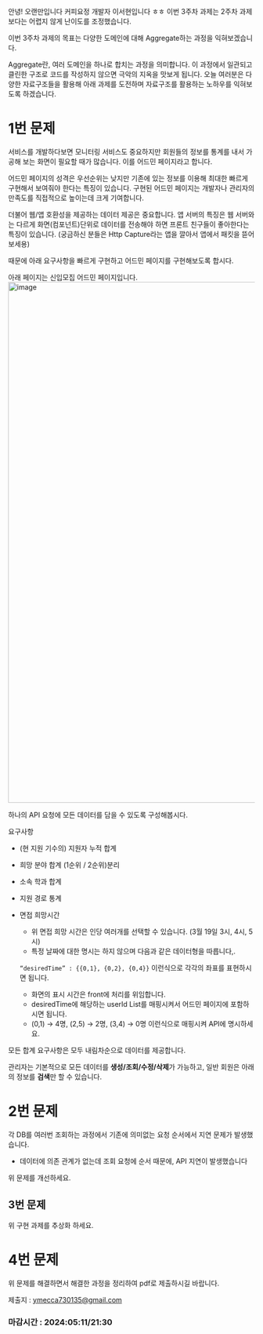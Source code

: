 안녕! 오랜만입니다 커피요정 개발자 이서현입니다 ㅎㅎ 이번 3주차 과제는 2주차 과제보다는 어렵지 않게 난이도를 조정했습니다.

이번 3주차 과제의 목표는 다양한 도메인에 대해 Aggregate하는 과정을 익혀보겠습니다.

Aggregate란, 여러 도메인을 하나로 합치는 과정을 의미합니다. 이 과정에서 일관되고 클린한 구조로 코드를 작성하지 않으면 극악의 지옥을 맛보게 됩니다. 오늘 여러분은 다양한 자료구조들을 활용해 아래 과제를 도전하며 자료구조를 활용하는 노하우를 익혀보도록 하겠습니다.

# 1번 문제

서비스를 개발하다보면 모니터링 서비스도 중요하지만 회원들의 정보를 통계를 내서 가공해 보는 화면이 필요할 때가 많습니다. 이를 어드민 페이지라고 합니다.

어드민 페이지의 성격은 우선순위는 낮지만 기존에 있는 정보를 이용해 최대한 빠르게 구현해서 보여줘야 한다는 특징이 있습니다. 구현된 어드민 페이지는 개발자나 관리자의 만족도를 직접적으로 높이는데 크게 기여합니다.

더불어 웹/앱 호환성을 제공하는 데이터 제공은 중요합니다. 앱 서버의 특징은 웹 서버와는 다르게 화면(컴포넌트)단위로 데이터를 전송해야 하면 프론트 친구들이 좋아한다는 특징이 있습니다. (궁금하신 분들은 Http Capture라는 앱을 깔아서 앱에서 패킷을 뜯어보세용)

때문에 아래 요구사항을 빠르게 구현하고 어드민 페이지를 구현해보도록 합시다.


아래 페이지는 신입모집 어드민 페이지입니다.
<img width="1062" alt="image" src="https://github.com/JNU-econovation/Spring_Hell_Study/assets/54030889/9cc9bc92-923d-4649-bb92-ac914f4f6ab5">

하나의 API 요청에 모든 데이터를 담을 수 있도록 구성해봅시다.

요구사항

- (현 지원 기수의) 지원자 누적 합계
- 희망 분야 합계  (1순위 / 2순위)분리
- 소속 학과 합계
- 지원 경로 통계
- 면접 희망시간
    - 위 면접 희망 시간은 인당 여러개를 선택할 수 있습니다. (3월 19일 3시, 4시, 5시)
    - 특정 날짜에 대한 명시는 하지 않으며 다음과 같은 데이터형을 따릅니다,.

  `“desiredTime” : {{0,1}, {0,2}, {0,4}}` 이런식으로 각각의 좌표를 표현하시면 됩니다.

    - 화면의 표시 시간은 front에 처리를 위임합니다.
    - desiredTime에 해당하는 userId List를 매핑시켜서 어드민 페이지에 포함하시면 됩니다.
    - (0,1) → 4명, (2,5) → 2명, (3,4) → 0명 이런식으로 매핑시켜 API에 명시하세요.

모든 합계 요구사항은 모두 내림차순으로 데이터를 제공합니다.

관리자는 기본적으로 모든 데이터를 **생성/조회/수정/삭제**가 가능하고, 일반 회원은 아래의 정보를 **검색**만 할 수 있습니다.

# 2번 문제

각 DB를 여러번 조회하는 과정에서 기존에 의미없는 요청 순서에서 지연 문제가 발생했습니다.

- 데이터에 의존 관계가 없는데 조회 요청에 순서 때문에, API 지연이 발생했습니다

위 문제를 개선하세요.

## 3번 문제

위 구현 과제를 추상화 하세요.

# 4번 문제

위 문제를 해결하면서 해결한 과정을 정리하여 pdf로 제출하시길 바랍니다.

제출지 : ymecca730135@gmail.com

### 마감시간 : 2024:05:11/21:30